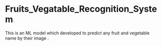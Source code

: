 # Fruits_Vegatable_Recognition_System
This is an ML model which developed to predict any fruit and vegetable name by their image . 
